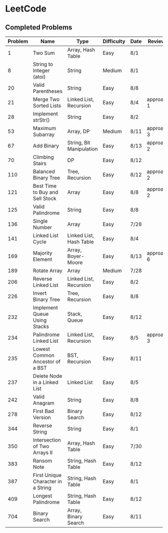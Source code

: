 # LeetCode

## Completed Problems

| Problem   | Name                               | Type                     | Difficulty | Date        | Review?    |
| --------- | ---------------------------------- | ------------------------ | ---------- | ----------- | ---------- |
| 1         | Two Sum                            | Array, Hash Table        | Easy       | 8/1         |            |
| 8         | String to Integer (atoi)           | String                   | Medium     | 8/1         |            |
| 20        | Valid Parentheses                  | String                   | Easy       | 8/8         |            |
| 21        | Merge Two Sorted Lists             | Linked List, Recursion   | Easy       | 8/4         | approach 1 |
| 28        | Implement strStr()                 | String                   | Easy       | 8/2         |            |
| 53        | Maximum Subarray                   | Array, DP                | Medium     | 8/11        | approach 3 |
| 67        | Add Binary                         | String, Bit Manipulation | Easy       | 8/13        | approach 2 |
| 70        | Climbing Stairs                    | DP                       | Easy       | 8/12        |            |
| 110       | Balanced Binary Tree               | Tree, Recursion          | Easy       | 8/12        | approach 2 |
| 121       | Best Time to Buy and Sell Stock    | Array                    | Easy       | 8/8         | approach 2 |
| 125       | Valid Palindrome                   | String                   | Easy       | 8/8         |            |
| 136       | Single Number                      | Array                    | Easy       | 7/28        |            |
| 141       | Linked List Cycle                  | Linked List, Hash Table  | Easy       | 8/4         |            |
| 169       | Majority Element                   | Array, Boyer-Moore       | Easy       | 8/13        | approach 6 |
| 189       | Rotate Array                       | Array                    | Medium     | 7/28        |            |
| 206       | Reverse Linked List                | Linked List, Recursion   | Easy       | 8/2         |            |
| 226       | Invert Binary Tree                 | Tree, Recursion          | Easy       | 8/8         |            |
| 232       | Implement Queue Using Stacks       | Stack, Queue             | Easy       | 8/12        |            |
| 234       | Palindrome Linked List             | Linked List, Recursion   | Easy       | 8/5         | approach 3 |
| 235       | Lowest Common Ancestor of a BST    | BST, Recursion           | Easy       | 8/11        |            |
| 237       | Delete Node in a Linked List       | Linked List              | Easy       | 8/5         |            |
| 242       | Valid Anagram                      | String                   | Easy       | 8/8         |            |
| 278       | First Bad Version                  | Binary Search            | Easy       | 8/12        |            |
| 344       | Reverse String                     | String                   | Easy       | 8/1         |            |
| 350       | Intersection of Two Arrays II      | Array, Hash Table        | Easy       | 7/30        |            |
| 383       | Ransom Note                        | String, Hash Table       | Easy       | 8/12        |            |
| 387       | First Unique Character in a String | String, Hash Table       | Easy       | 8/1         |            |
| 409       | Longest Palindrome                 | String, Hash Table       | Easy       | 8/12        |            |
| 704       | Binary Search                      | Array, Binary Search     | Easy       | 8/11        |            |